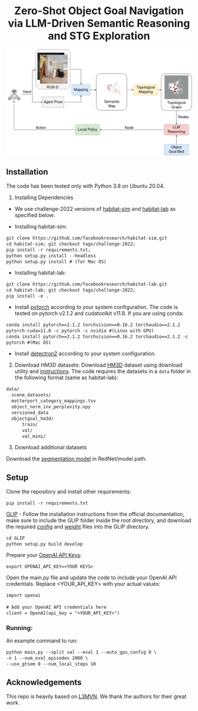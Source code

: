 <p align="center">
  <h1 align="center">Zero-Shot Object Goal Navigation via LLM-Driven Semantic Reasoning and STG Exploration</h1>
  <img src="docs/main.png" width="700">
</p>


## Installation

The code has been tested only with Python 3.8 on Ubuntu 20.04.

1. Installing Dependencies
- We use challenge-2022 versions of [habitat-sim](https://github.com/facebookresearch/habitat-sim) and [habitat-lab](https://github.com/facebookresearch/habitat-lab) as specified below:

- Installing habitat-sim:
```
git clone https://github.com/facebookresearch/habitat-sim.git
cd habitat-sim; git checkout tags/challenge-2022; 
pip install -r requirements.txt; 
python setup.py install --headless
python setup.py install # (for Mac OS)
```

- Installing habitat-lab:
```
git clone https://github.com/facebookresearch/habitat-lab.git
cd habitat-lab; git checkout tags/challenge-2022; 
pip install -e .
```

- Install [pytorch](https://pytorch.org/) according to your system configuration. The code is tested on pytorch v2.1.2 and cudatoolkit v11.8. If you are using conda:
```
conda install pytorch==2.1.2 torchvision==0.16.2 torchaudio==2.1.2 pytorch-cuda=11.8 -c pytorch -c nvidia #(Linux with GPU)
conda install pytorch==2.1.2 torchvision==0.16.2 torchaudio==2.1.2 -c pytorch #(Mac OS)
```
- Install [detectron2](https://github.com/facebookresearch/detectron2/) according to your system configuration. 

2. Download HM3D datasets:
Download [HM3D](https://aihabitat.org/datasets/hm3d/) dataset using download utility and [instructions](https://github.com/facebookresearch/habitat-sim/blob/089f6a41474f5470ca10222197c23693eef3a001/datasets/HM3D.md). The code requires the datasets in a `data` folder in the following format (same as habitat-lab):
```
data/
  scene_datasets/
  matterport_category_mappings.tsv
  object_norm_inv_perplexity.npy
  versioned_data
  objectgoal_hm3d/
      train/
      val/
      val_mini/
```

3. Download additional datasets

Download the [segmentation model](https://drive.google.com/file/d/1U0dS44DIPZ22nTjw0RfO431zV-lMPcvv/view?usp=share_link) in RedNet/model path.


## Setup
Clone the repository and install other requirements:
```
pip install -r requirements.txt
```

[GLIP](https://github.com/microsoft/GLIP) - Follow the installation instructions from the official documentation, make sure to include the GLIP folder inside the root directory, and download the required [config](https://github.com/microsoft/GLIP/blob/main/configs/pretrain/glip_Swin_L.yaml) and [weight](https://huggingface.co/GLIPModel/GLIP/blob/main/glip_large_model.pth) files into the GLIP directory.
```
cd GLIP
python setup.py build develop 
```

Prepare your [OpenAI API Keys](https://platform.openai.com/account/api-keys):

```
export OPENAI_API_KEY=<YOUR KEYS>
```
Open the main.py file and update the code to include your OpenAI API credentials. Replace <YOUR_API_KEY> with your actual values:

```
import openai

# Add your OpenAI API credentials here
client = OpenAI(api_key = "<YOUR_API_KEY>")
```

### Running: 
An example command to run:
```
python main.py --split val --eval 1 --auto_gpu_config 0 \
-n 1 --num_eval_episodes 2000 \
--use_gtsem 0 --num_local_steps 10
```

## Acknowledgements

This repo is heavily based on [L3MVN](https://github.com/ybgdgh/L3MVN). We thank the authors for their great work.

